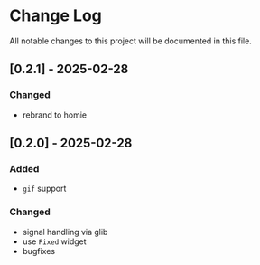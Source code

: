 # Change Log

All notable changes to this project will be documented in this file.

## [0.2.1] - 2025-02-28
### Changed
- rebrand to homie

## [0.2.0] - 2025-02-28
### Added 
- `gif` support

### Changed
- signal handling via glib
- use `Fixed` widget 
- bugfixes
